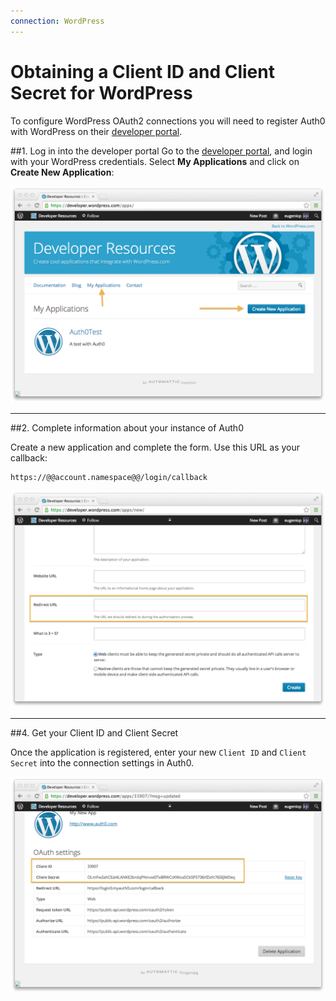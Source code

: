 ```yaml
---
connection: WordPress
---
```


# Obtaining a Client ID and Client Secret for WordPress

To configure WordPress OAuth2 connections you will need to register Auth0 with WordPress on their [developer portal](http://developer.wordpress.com/).

##1. Log in into the developer portal
Go to the [developer portal](http://developer.wordpress.com/), and login with your WordPress credentials. Select __My Applications__ and click on __Create New Application__:

![](/media/articles/connections/social/wordpress/wordpress-devportal-1.png)

---

##2. Complete information about your instance of Auth0

Create a new application and complete the form. Use this URL as your callback:

	https://@@account.namespace@@/login/callback

![](/media/articles/connections/social/wordpress/wordpress-devportal-2.png)

---

##4. Get your Client ID and Client Secret

Once the application is registered, enter your new `Client ID` and `Client Secret` into the connection settings in Auth0.

![](/media/articles/connections/social/wordpress/wordpress-devportal-3.png)
